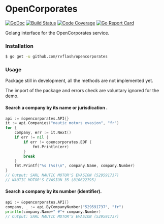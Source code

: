 # OpenCorporates

[![GoDoc](https://godoc.org/github.com/rvflash/opencorporates?status.svg)](https://godoc.org/github.com/rvflash/opencorporates)
[![Build Status](https://img.shields.io/travis/rvflash/opencorporates.svg)](https://travis-ci.org/rvflash/opencorporates)
[![Code Coverage](https://img.shields.io/codecov/c/github/rvflash/opencorporates.svg)](http://codecov.io/github/rvflash/opencorporates?branch=master)
[![Go Report Card](https://goreportcard.com/badge/github.com/rvflash/opencorporates)](https://goreportcard.com/report/github.com/rvflash/opencorporates)


Golang interface for the OpenCorporates service.


### Installation

```bash
$ go get -u github.com/rvflash/opencorporates
```

### Usage

Package still in development, all the methods are not implemented yet.

The import of the package and errors check are voluntary ignored for the demo.


#### Search a company by its name or jurisdication .

```go
api := &opencorporates.API{}
it := api.Companies("nautic motors evasion", "fr")
for {
    company, err := it.Next()
    if err != nil {
        if err != opencorporates.EOF {
            fmt.Println(err)
        }
        break
    }
    fmt.Printf("%s (%s)\n", company.Name, company.Number)
}
// Output: SARL NAUTIC MOTOR'S EVASION (529591737)
// NAUTIC MOTOR'S EVASION 35 (810622795)
```

#### Search a company by its number (identifier).

```go
api := &opencorporates.API{}
company, _ := api.ByCompanyNumber("529591737", "fr")
println(company.Name+" #"+ company.Number)
// Output: SARL NAUTIC MOTOR'S EVASION (529591737)
```